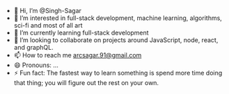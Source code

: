 - 👋 Hi, I’m @Singh-Sagar
- 👀 I’m interested in full-stack development, machine learning, algorithms, sci-fi and most of all art
- 🌱 I’m currently learning full-stack development
- 💞️ I’m looking to collaborate on projects around JavaScript, node, react, and graphQL. 
- 📫 How to reach me arcsagar.91@gmail.com
- 😄 Pronouns: ...
- ⚡ Fun fact: The fastest way to learn something is spend more time doing that thing; you will figure out the rest on your own. 

<!---
Singh-Sagar/Singh-Sagar is a ✨ special ✨ repository because its `README.md` (this file) appears on your GitHub profile.
You can click the Preview link to take a look at your changes.
--->
